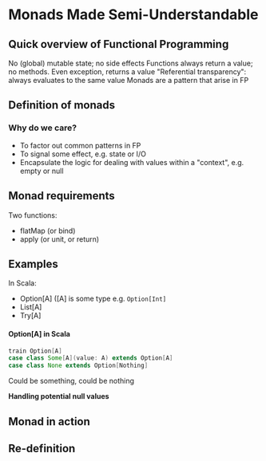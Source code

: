 # Monads Made Semi-Understandable

## Quick overview of Functional Programming

No (global) mutable state; no side effects
Functions always return a value; no methods. Even exception, returns a value
"Referential transparency": always evaluates to the same value
Monads are a pattern that arise in FP

## Definition of monads

### Why do we care? 
- To factor out common patterns in FP
- To signal some effect, e.g. state or I/O
- Encapsulate the logic for dealing with values within a "context", e.g. empty or null

## Monad requirements
Two functions:
- flatMap (or bind)
- apply (or unit, or return)

## Examples
In Scala:
- Option[A] ([A] is some type e.g. `Option[Int]`
- List[A]
- Try[A]

#### Option[A] in Scala
```scala
train Option[A]
case class Some[A](value: A) extends Option[A]
case class None extends Option[Nothing]
```
Could be something, could be nothing

__Handling potential null values__




## Monad in action

## Re-definition

